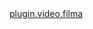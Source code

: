 <html>
<body>
<h1plugin.video.filma</h1>
<a href="plugin.video.filma/">plugin.video.filma<a>
<html>
<body>
